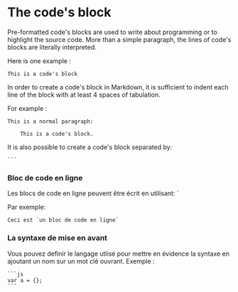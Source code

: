 # The code's block

Pre-formatted code's blocks are used to write about programming or to highlight the source code. More than a simple paragraph, the lines of code's blocks are literally interpreted.

Here is one example  :

```
This is a code's block 
```

In order to create a code's block in Markdown, it is sufficient to indent each line of the block with at least 4 spaces of tabulation.

For example :

```
This is a normal paragraph:

    This is a code's block. 
```

It is also possible to create a code's block separated by:

    ```

### Bloc de code en ligne

Les blocs de code en ligne peuvent être écrit en utilisant: `

Par exemple:

    Ceci est `un bloc de code en ligne`

### La syntaxe de mise en avant 

Vous pouvez definir le langage utlisé pour mettre en évidence la syntaxe en ajoutant un nom sur un mot clé ouvrant. Exemple : 

    ```js
    var a = {};
    ```